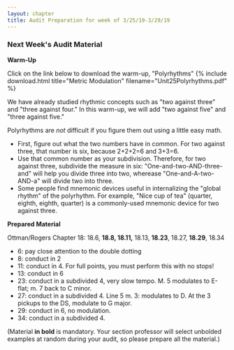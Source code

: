 ```yaml
---
layout: chapter
title: Audit Preparation for week of 3/25/19-3/29/19
---
```


### Next Week's Audit Material

**Warm-Up**

Click on the link below to download the warm-up, "Polyrhythms"
{% include download.html title="Metric Modulation" filename="Unit25Polyrhythms.pdf" %}

We have already studied rhythmic concepts such as "two against three" and "three against four." In this warm-up, we will add "two against five" and "three against five."

Polyrhythms are *not* difficult if you figure them out using a little easy math. 
- First, figure out what the two numbers have in common. For two against three, that number is six, because 2+2+2=6 and 3+3=6. 
- Use that common number as your subdivision. Therefore, for two against three, subdivide the measure in six: "One-and-two-AND-three-and" will help you divide three into two, wherease "One-and-A-two-AND-a" will divide two into three.
- Some people find mnemonic devices useful in internalizing the "global rhythm" of the polyrhythm. For example, "Nice cup of tea" (quarter, eighth, eighth, quarter) is a commonly-used mnemonic device for two against three.

**Prepared Material**

Ottman/Rogers Chapter 18: 18.6, **18.8, 18.11,** 18.13, **18.23**, 18.27, **18.29**, 18.34

- 6: pay close attention to the double dotting 
- 8: conduct in 2
- 11: conduct in 4. For full points, you must perform this with no stops!
- 13: conduct in 6
- 23: conduct in a subdivided 4, very slow tempo. M. 5 modulates to E-flat; m. 7 back to C minor.
- 27: conduct in a subdivided 4. Line 5 m. 3: modulates to D. At the 3 pickups to the DS, modulate to G major.
- 29: conduct in 6, no modulation.
- 34: conduct in a subdivided 4.




(Material **in bold** is mandatory. Your section professor will select unbolded examples at random during your audit, so please prepare all the material.)